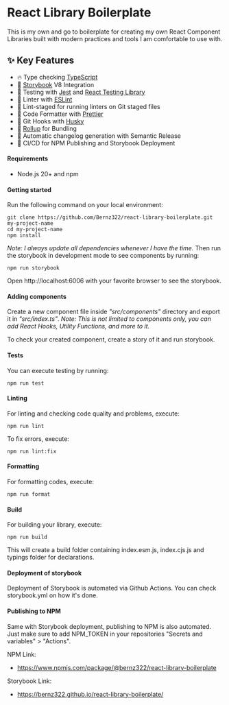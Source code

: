 # React Library Boilerplate

This is my own and go to boilerplate for creating my own React Component Libraries built with modern practices and tools I am comfortable to use with.

## ✨ Key Features

- 🔥 Type checking [TypeScript](https://www.typescriptlang.org/)
- 🎉 [Storybook](https://storybook.js.org/) V8 Integration
- 👷 Testing with [Jest](https://jestjs.io/) and [React Testing Library](https://testing-library.com/)
- 📏 Linter with [ESLint](https://eslint.org/)
- 🚫 Lint-staged for running linters on Git staged files
- 💖 Code Formatter with [Prettier](https://prettier.io/)
- 🦊 Git Hooks with [Husky](https://typicode.github.io/husky/)
- :scroll: [Rollup](https://rollupjs.org/) for Bundling
- 🎁 Automatic changelog generation with Semantic Release
- 🤖 CI/CD for NPM Publishing and Storybook Deployment

#### Requirements

- Node.js 20+ and npm

#### Getting started

Run the following command on your local environment:

```
git clone https://github.com/Bernz322/react-library-boilerplate.git my-project-name
cd my-project-name
npm install
```

_Note: I always update all dependencies whenever I have the time._
Then run the storybook in development mode to see components by running:

```
npm run storybook
```

Open http://localhost:6006 with your favorite browser to see the storybook.

#### Adding components

Create a new component file inside _"src/components"_ directory and export it in _"src/index.ts"_.
_Note: This is not limited to components only, you can add React Hooks, Utility Functions, and more to it._

To check your created component, create a story of it and run storybook.

#### Tests

You can execute testing by running:

```
npm run test
```

#### Linting

For linting and checking code quality and problems, execute:

```
npm run lint
```

To fix errors, execute:

```
npm run lint:fix
```

#### Formatting

For formatting codes, execute:

```
npm run format
```

#### Build

For building your library, execute:

```
npm run build
```

This will create a build folder containing index.esm.js, index.cjs.js and typings folder for declarations.

#### Deployment of storybook

Deployment of Storybook is automated via Github Actions. You can check storybook.yml on how it's done.

#### Publishing to NPM

Same with Storybook deployment, publishing to NPM is also automated. Just make sure to add NPM_TOKEN in your repositories "Secrets and variables" > "Actions".

NPM Link:

- https://www.npmjs.com/package/@bernz322/react-library-boilerplate

Storybook Link:

- https://bernz322.github.io/react-library-boilerplate/

